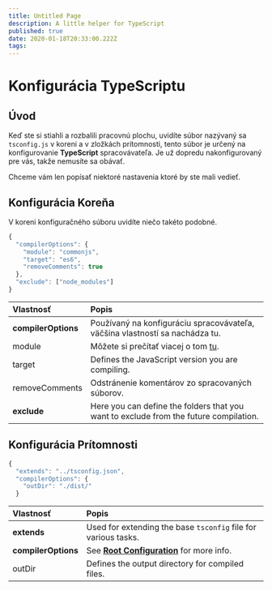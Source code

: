 ```yaml
---
title: Untitled Page
description: A little helper for TypeScript
published: true
date: 2020-01-18T20:33:00.222Z
tags:
---
```


# Konfigurácia TypeScriptu

## Úvod

Keď ste si stiahli a rozbalili pracovnú plochu, uvidíte súbor nazývaný sa `tsconfig.js` v koreni a v zložkách prítomnosti, tento súbor je určený na konfigurovanie **TypeScript** spracovávateľa. Je už dopredu nakonfigurovaný pre vás, takže nemusíte sa obávať.

Chceme vám len popísať niektoré nastavenia ktoré by ste mali vedieť.

## Konfigurácia Koreňa

V koreni konfiguračného súboru uvidíte niečo takéto podobné.

```javascript
{
  "compilerOptions": {
    "module": "commonjs",
    "target": "es6",
    "removeComments": true
  },
  "exclude": ["node_modules"]
}
```

| Vlastnosť           | Popis                                                                                            |
|:------------------- |:------------------------------------------------------------------------------------------------ |
| **compilerOptions** | Používaný na konfiguráciu spracovávateľa, väčšina vlastností sa nachádza tu.                     |
| module              | Môžete si prečítať viacej o tom [tu](https://www.typescriptlang.org/docs/handbook/modules.html). |
| target              | Defines the JavaScript version you are compiling.                                                |
| removeComments      | Odstránenie komentárov zo spracovaných súborov.                                                  |
| **exclude**         | Here you can define the folders that you want to exclude from the future compilation.            |

## Konfigurácia Prítomnosti

```javascript
{
  "extends": "../tsconfig.json",
  "compilerOptions": {
    "outDir": "./dist/"
  }
```

| Vlastnosť           | Popis                                                                                  |
|:------------------- |:-------------------------------------------------------------------------------------- |
| **extends**         | Used for extending the base `tsconfig` file for various tasks.                         |
| **compilerOptions** | See [**Root Configuration**](/dev/presence/tsconfig#root-configuration) for more info. |
| outDir              | Defines the output directory for compiled files.                                       |